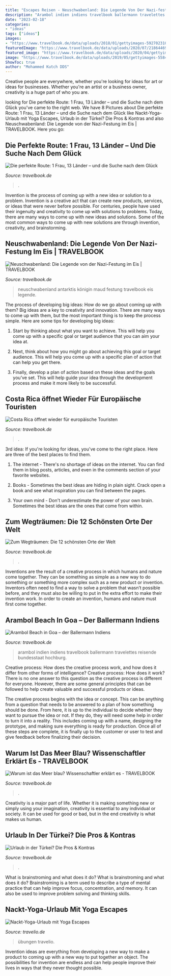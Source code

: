 ```yaml
---
title: "Escapes Reisen - Neuschwabenland: Die Legende Von Der Nazi-festung Im Eis"
description: "Arambol indien indiens travelbook ballermann travelettes reisende bundesstaat hochburg"
date: "2023-02-18"
categories:
- "ideas"
tags: ["ideas"]
images:
- "https://www.travelbook.de/data/uploads/2018/01/gettyimages-592702310_1516707448-700x464.jpg"
featuredImage: "https://www.travelbook.de/data/uploads/2020/07/21864469_1595582417.jpg"
featured_image: "https://www.travelbook.de/data/uploads/2020/04/gettyimages-97944988_1587124664-1040x690.jpg"
image: "https://www.travelbook.de/data/uploads/2019/05/gettyimages-558481829_1559294601-768x576.jpg"
ShowToc: true
author: "Mohammed Kutch DDS"
---
```



Creative people are everywhere, whether you're looking for ideas for art or ideas for businesses. Whether you're an artist or a business owner, creativity is a huge part of who you are.

	

		
looking for Die perfekte Route: 1 Frau, 13 Länder – und die Suche nach dem Glück you've came to the right web. We have 8 Pictures about Die perfekte Route: 1 Frau, 13 Länder – und die Suche nach dem Glück like Nackt-Yoga-Urlaub mit Yoga Escapes, Urlaub in der Türkei? Die Pros &amp; Kontras and also Neuschwabenland: Die Legende von der Nazi-Festung im Eis | TRAVELBOOK. Here you go:
		
    
## Die Perfekte Route: 1 Frau, 13 Länder – Und Die Suche Nach Dem Glück

<img loading=lazy src="https://www.travelbook.de/data/uploads/2017/06/14267054_af82a51c1f-700x467.jpg" onerror="this.onerror=null;this.src='https://tse1.mm.bing.net/th?id=OIP.OUlD_qUFRgumm97vPXkeEwHaE8&amp;pid=15.1';" alt="Die perfekte Route: 1 Frau, 13 Länder – und die Suche nach dem Glück">

_Source: travelbook.de_

>. 

	

Invention is the process of coming up with a new idea or solution to a problem. Invention is a creative act that can create new products, services, or ideas that were never before possible. For centuries, people have used their ingenuity and creativity to come up with solutions to problems. Today, there are many ways to come up with new ideas and solutions. Some of the most common ways to come up with new solutions are through invention, creativity, and brainstorming.

    
## Neuschwabenland: Die Legende Von Der Nazi-Festung Im Eis | TRAVELBOOK

<img loading=lazy src="https://www.travelbook.de/data/uploads/2017/12/aufmacher_964x638_3x2-kopie-kopie_1513858430.jpg" onerror="this.onerror=null;this.src='https://tse3.mm.bing.net/th?id=OIP.uPJLKRddzB7q1LfGRSkEfAHaE6&amp;pid=15.1';" alt="Neuschwabenland: Die Legende von der Nazi-Festung im Eis | TRAVELBOOK">

_Source: travelbook.de_

>neuschwabenland antarktis königin maud festung travelbook eis legende. 

	

The process of developing big ideas: How do we go about coming up with them?
Big ideas are a key to creativity and innovation. There are many ways to come up with them, but the most important thing is to keep the process simple. Here are some tips for developing big ideas:
1. Start by thinking about what you want to achieve. This will help you come up with a specific goal or target audience that you can aim your idea at.

2. Next, think about how you might go about achieving this goal or target audience. This will help you come up with a specific plan of action that can help you get there.

3. Finally, develop a plan of action based on these ideas and the goals you’ve set. This will help guide your idea through the development process and make it more likely to be successful.

    
## Costa Rica öffnet Wieder Für Europäische Touristen

<img loading=lazy src="https://www.travelbook.de/data/uploads/2020/07/21864469_1595582417.jpg" onerror="this.onerror=null;this.src='https://tse2.mm.bing.net/th?id=OIP.B7jQJv7ITD4UXCNLMFmZeQHaE6&amp;pid=15.1';" alt="Costa Rica öffnet wieder für europäische Touristen">

_Source: travelbook.de_

>. 

	

3rd idea:
If you're looking for ideas, you've come to the right place. Here are three of the best places to find them.
1. The internet - There's no shortage of ideas on the internet. You can find them in blog posts, articles, and even in the comments section of your favorite websites.

2. Books - Sometimes the best ideas are hiding in plain sight. Crack open a book and see what inspiration you can find between the pages.

3. Your own mind - Don't underestimate the power of your own brain. Sometimes the best ideas are the ones that come from within.

    
## Zum Wegträumen: Die 12 Schönsten Orte Der Welt

<img loading=lazy src="https://www.travelbook.de/data/uploads/2020/04/gettyimages-97944988_1587124664-1040x690.jpg" onerror="this.onerror=null;this.src='https://tse3.mm.bing.net/th?id=OIP.hGXlv3XIeL77d7gLYovPaAHaE6&amp;pid=15.1';" alt="Zum Wegträumen: Die 12 schönsten Orte der Welt">

_Source: travelbook.de_

>. 

	

Inventions are the result of a creative process in which humans and nature come together. They can be something as simple as a new way to do something or something more complex such as a new product or invention. Inventors often need to find a way to solve a problem that wasn’t possible before, and they must also be willing to put in the extra effort to make their invention work. In order to create an invention, humans and nature must first come together.

    
## Arambol Beach In Goa – Der Ballermann Indiens

<img loading=lazy src="https://www.travelbook.de/data/uploads/2018/01/gettyimages-592702310_1516707448-700x464.jpg" onerror="this.onerror=null;this.src='https://tse2.mm.bing.net/th?id=OIP.P7OEp-6HSnLL9kC39UgcMAHaE6&amp;pid=15.1';" alt="Arambol Beach in Goa – der Ballermann Indiens">

_Source: travelbook.de_

>arambol indien indiens travelbook ballermann travelettes reisende bundesstaat hochburg. 

	

Creative process: How does the creative process work, and how does it differ from other forms of intelligence?
Creative process: How does it work?
There is no one answer to this question as the creative process is different for everyone. However, there are some general principles that can be followed to help create valuable and successful products or ideas. 

The creative process begins with the idea or concept. This can be anything from a question that needs to be answered to a plan of how something should be done. From here, it is up to the individual to decide whether they want to pursue the idea or not. If they do, they will need some help in order to turn it into a reality. This includes coming up with a name, designing the prototype, and making sure everything is ready for production. Once all of these steps are complete, it is finally up to the customer or user to test and give feedback before finalizing their decision.

    
## Warum Ist Das Meer Blau? Wissenschaftler Erklärt Es - TRAVELBOOK

<img loading=lazy src="https://www.travelbook.de/data/uploads/2019/05/gettyimages-558481829_1559294601-768x576.jpg" onerror="this.onerror=null;this.src='https://tse4.mm.bing.net/th?id=OIP.JVJaRZ_9akilzkaTUON0tgHaFj&amp;pid=15.1';" alt="Warum ist das Meer blau? Wissenschaftler erklärt es - TRAVELBOOK">

_Source: travelbook.de_

>. 

	

Creativity is a major part of life. Whether it is making something new or simply using your imagination, creativity is essential to any individual or society. It can be used for good or bad, but in the end creativity is what makes us human.

    
## Urlaub In Der Türkei? Die Pros &amp; Kontras

<img loading=lazy src="https://www.travelbook.de/data/uploads/2017/06/21635286_2aec639fc4.jpg" onerror="this.onerror=null;this.src='https://tse3.mm.bing.net/th?id=OIP.zNzwDuq29Ipa1uSmvBARRQHaE8&amp;pid=15.1';" alt="Urlaub in der Türkei? Die Pros &amp; Kontras">

_Source: travelbook.de_

>. 

	

What is brainstroming and what does it do?
What is brainstroming and what does it do? Brainstroming is a term used to describe a type of mental practice that can help improve focus, concentration, and memory. It can also be used to improve problem solving and thinking skills.

    
## Nackt-Yoga-Urlaub Mit Yoga Escapes

<img loading=lazy src="https://www.travelio.de/wp-content/uploads/2021/07/Nackt-Yoga-Uebungen-Yoga-Escapes-300x200.jpg" onerror="this.onerror=null;this.src='https://tse1.mm.bing.net/th?id=OIP.a6saRGL-U-K8b0iik7-GigAAAA&amp;pid=15.1';" alt="Nackt-Yoga-Urlaub mit Yoga Escapes">

_Source: travelio.de_

>übungen travelio. 

	

Invention ideas are everything from developing a new way to make a product to coming up with a new way to put together an object. The possibilities for invention are endless and can help people improve their lives in ways that they never thought possible.

